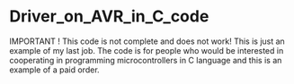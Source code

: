 # Driver_on_AVR_in_C_code
IMPORTANT ! 
This code is not complete and does not work! This is just an example of my last job. 
The code is for people who would be interested in cooperating in programming microcontrollers 
in C language and this is an example of a paid order.
